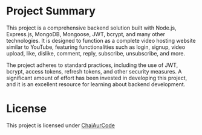 # Project Summary

This project is a comprehensive backend solution built with Node.js, Express.js, MongoDB, Mongoose, JWT, bcrypt, and many other technologies. It is designed to function as a complete video hosting website similar to YouTube, featuring functionalities such as login, signup, video upload, like, dislike, comment, reply, subscribe, unsubscribe, and more.

The project adheres to standard practices, including the use of JWT, bcrypt, access tokens, refresh tokens, and other security measures. A significant amount of effort has been invested in developing this project, and it is an excellent resource for learning about backend development.



# License #
This project is licensed under [ChaiAurCode](https://www.youtube.com/@chaiaurcode)
